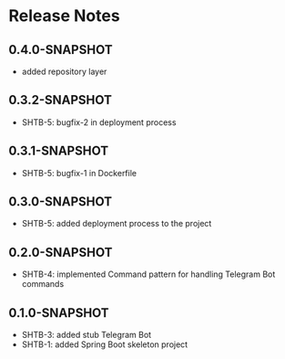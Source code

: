 # Release Notes

## 0.4.0-SNAPSHOT

* added repository layer

## 0.3.2-SNAPSHOT

* SHTB-5: bugfix-2 in deployment process

## 0.3.1-SNAPSHOT

* SHTB-5: bugfix-1 in Dockerfile

## 0.3.0-SNAPSHOT

* SHTB-5: added deployment process to the project

## 0.2.0-SNAPSHOT

* SHTB-4: implemented Command pattern for handling Telegram Bot commands

## 0.1.0-SNAPSHOT

* SHTB-3: added stub Telegram Bot
* SHTB-1: added Spring Boot skeleton project
